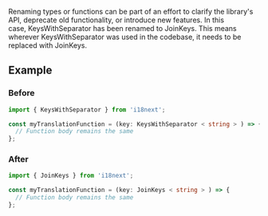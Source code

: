 Renaming types or functions can be part of an effort to clarify the library's API, deprecate old functionality, or introduce new features. In this case, KeysWithSeparator has been renamed to JoinKeys. This means wherever KeysWithSeparator was used in the codebase, it needs to be replaced with JoinKeys.

## Example

### Before

```ts
import { KeysWithSeparator } from 'i18next';

const myTranslationFunction = (key: KeysWithSeparator < string > ) => {
  // Function body remains the same
};
```

### After

```ts
import { JoinKeys } from 'i18next';

const myTranslationFunction = (key: JoinKeys < string > ) => {
  // Function body remains the same
};
```


